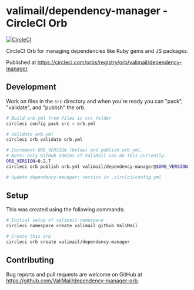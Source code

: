# valimail/dependency-manager - CircleCI Orb

[![CircleCI](https://circleci.com/gh/ValiMail/dependency-manager-orb.svg?style=svg&circle-token=540455df00def7479a3c81c9ab9ac8ab4f810178)](https://circleci.com/gh/ValiMail/dependency-manager-orb)

CircleCI Orb for managing dependencies like Ruby gems and JS packages.

Published at https://circleci.com/orbs/registry/orb/valimail/dependency-manager

## Development

Work on files in the `src` directory and when you're ready you can "pack",
"validate", and "publish" the orb.

```bash
# Build orb.yml from files in src folder
circleci config pack src > orb.yml

# Validate orb.yml
circleci orb validate orb.yml

# Increment ORB_VERSION (below) and publish orb.yml.
# Note: only GitHub admins of ValiMail can do this currently.
ORB_VERSION=0.2.7
circleci orb publish orb.yml valimail/dependency-manager@$ORB_VERSION

# Update dependency-manager: version in .circlci/config.yml
```

## Setup

This was created using the following commands:

```bash
# Initial setup of valimail namespace
circleci namespace create valimail github ValiMail

# Create this orb
circleci orb create valimail/dependency-manager
```

## Contributing

Bug reports and pull requests are welcome on GitHub at https://github.com/ValiMail/dependency-manager-orb.
